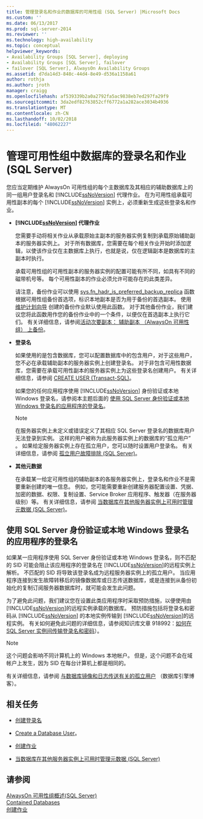 ```yaml
---
title: 管理登录名和作业的数据库的可用性组 (SQL Server) |Microsoft Docs
ms.custom: ''
ms.date: 06/13/2017
ms.prod: sql-server-2014
ms.reviewer: ''
ms.technology: high-availability
ms.topic: conceptual
helpviewer_keywords:
- Availability Groups [SQL Server], deploying
- Availability Groups [SQL Server], failover
- failover [SQL Server], AlwaysOn Availability Groups
ms.assetid: d7da14d3-848c-44d4-8e49-d536a1158a61
author: rothja
ms.author: jroth
manager: craigg
ms.openlocfilehash: af539339b2a0a2792fa5ac9838eb7ed297fa29f9
ms.sourcegitcommit: 3da2edf82763852cff6772a1a282ace3034b4936
ms.translationtype: MT
ms.contentlocale: zh-CN
ms.lasthandoff: 10/02/2018
ms.locfileid: "48062227"
---
```

# <a name="management-of-logins-and-jobs-for-the-databases-of-an-availability-group-sql-server"></a>管理可用性组中数据库的登录名和作业 (SQL Server)
  您应当定期维护 AlwaysOn 可用性组的每个主数据库及其相应的辅助数据库上的同一组用户登录名和 [!INCLUDE[ssNoVersion](../includes/ssnoversion-md.md)] 代理作业。 在为可用性组承载可用性副本的每个 [!INCLUDE[ssNoVersion](../includes/ssnoversion-md.md)] 实例上，必须重新生成这些登录名和作业。  
  
-   **[!INCLUDE[ssNoVersion](../includes/ssnoversion-md.md)] 代理作业**  
  
     您需要手动将相关作业从承载原始主副本的服务器实例复制到承载原始辅助副本的服务器实例上。 对于所有数据库，您需要在每个相关作业开始时添加逻辑，以使该作业仅在主数据库上执行，也就是说，仅在逻辑副本是数据库的主副本时执行。  
  
     承载可用性组的可用性副本的服务器实例的配置可能有所不同，如具有不同的磁带机号等。 每个可用性副本的作业必须允许可能存在的此类差异。  
  
     请注意，备份作业可以使用 [sys.fn_hadr_is_preferred_backup_replica](/sql/relational-databases/system-functions/sys-fn-hadr-backup-is-preferred-replica-transact-sql) 函数根据可用性组备份首选项，标识本地副本是否为用于备份的首选副本。 使用 [维护计划向导](../relational-databases/maintenance-plans/use-the-maintenance-plan-wizard.md) 创建的备份作业默认使用此函数。 对于其他备份作业，我们建议您将此函数用作您的备份作业中的一个条件，以便仅在首选副本上执行它们。 有关详细信息，请参阅[活动次要副本： 辅助副本 （AlwaysOn 可用性组） 上备份](availability-groups/windows/active-secondaries-backup-on-secondary-replicas-always-on-availability-groups.md)。  
  
-   **登录名**  
  
     如果使用的是包含数据库，您可以配置数据库中的包含用户，对于这些用户，您不必在承载辅助副本的服务器实例上创建登录名。 对于非包含可用性数据库，您需要在承载可用性副本的服务器实例上为这些登录名创建用户。 有关详细信息，请参阅 [CREATE USER (Transact-SQL)](/sql/t-sql/statements/create-user-transact-sql)。  
  
     如果您的任何应用程序使用 [!INCLUDE[ssNoVersion](../includes/ssnoversion-md.md)] 身份验证或本地 Windows 登录名，请参阅本主题后面的 [使用 SQL Server 身份验证或本地 Windows 登录名的应用程序的登录名](../../2014/database-engine/logins-and-jobs-for-availability-group-databases.md#SSauthentication)。  
  
    > [!NOTE]  
    >  在服务器实例上未定义或错误定义了其相应 SQL Server 登录名的数据库用户无法登录到实例。 这样的用户被称为此服务器实例上的数据库的“孤立用户”  。 如果给定服务器实例上存在孤立用户，您可以随时设置用户登录名。 有关详细信息，请参阅 [孤立用户故障排除 (SQL Server)](../sql-server/failover-clusters/troubleshoot-orphaned-users-sql-server.md)。  
  
-   **其他元数据**  
  
     在承载某一给定可用性组的辅助副本的各服务器实例上，登录名和作业不是需要重新创建的唯一信息。 例如，您可能需要重新创建服务器配置设置、凭据、加密的数据、权限、复制设置、Service Broker 应用程序、触发器（在服务器级别）等。 有关详细信息，请参阅 [当数据库在其他服务器实例上可用时管理元数据 (SQL Server)](../relational-databases/databases/manage-metadata-when-making-a-database-available-on-another-server.md)。  
  
##  <a name="SSauthentication"></a> 使用 SQL Server 身份验证或本地 Windows 登录名的应用程序的登录名  
 如果某一应用程序使用 SQL Server 身份验证或本地 Windows 登录名，则不匹配的 SID 可能会阻止该应用程序的登录名在 [!INCLUDE[ssNoVersion](../includes/ssnoversion-md.md)]的远程实例上解析。 不匹配的 SID 将导致该登录名成为远程服务器实例上的孤立用户。 当应用程序连接到发生故障转移后的镜像数据库或日志传送数据库，或是连接到从备份初始化的复制订阅服务器数据库时，就可能会发生此问题。  
  
 为了避免此问题，我们建议您在设置此类应用程序时采取预防措施，以便使用由 [!INCLUDE[ssNoVersion](../includes/ssnoversion-md.md)]的远程实例承载的数据库。 预防措施包括将登录名和密码从 [!INCLUDE[ssNoVersion](../includes/ssnoversion-md.md)] 的本地实例传输到 [!INCLUDE[ssNoVersion](../includes/ssnoversion-md.md)]的远程实例。 有关如何避免此问题的详细信息，请参阅知识库文章 918992：[如何在 SQL Server 实例间传输登录名和密码](http://support.microsoft.com/kb/918992/)）。  
  
> [!NOTE]  
>  这个问题会影响不同计算机上的 Windows 本地帐户。 但是，这个问题不会在域帐户上发生，因为 SID 在每台计算机上都是相同的。  
  
 有关详细信息，请参阅 [与数据库镜像和日志传送有关的孤立用户](http://blogs.msdn.com/b/sqlserverfaq/archive/2009/04/13/orphaned-users-with-database-mirroring-and-log-shipping.aspx) （数据库引擎博客）。  
  
##  <a name="RelatedTasks"></a> 相关任务  
  
-   [创建登录名](../relational-databases/security/authentication-access/create-a-login.md)  
  
-   [Create a Database User](../relational-databases/security/authentication-access/create-a-database-user.md)。  
  
-   [创建作业](../ssms/agent/create-a-job.md)  
  
-   [当数据库在其他服务器实例上可用时管理元数据 (SQL Server)](../relational-databases/databases/manage-metadata-when-making-a-database-available-on-another-server.md)  
  
## <a name="see-also"></a>请参阅  
 [AlwaysOn 可用性组概述&#40;SQL Server&#41;](availability-groups/windows/overview-of-always-on-availability-groups-sql-server.md)   
 [Contained Databases](../relational-databases/databases/contained-databases.md)   
 [创建作业](../ssms/agent/create-jobs.md)  
  
  
